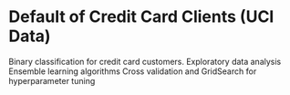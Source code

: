 # Default of Credit Card Clients (UCI Data)
Binary classification for credit card customers.
Exploratory data analysis
Ensemble learning algorithms 
Cross validation and GridSearch for hyperparameter tuning
